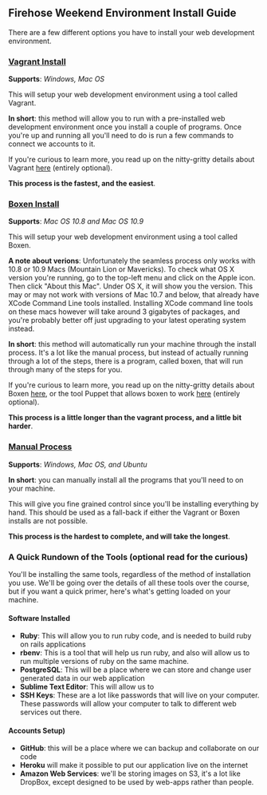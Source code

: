 Firehose Weekend Environment Install Guide
---------------

There are a few different options you have to install your web development environment.

### [Vagrant Install](https://github.com/kenmazaika/firehose-vagrant)

**Supports**: _Windows, Mac OS_

This will setup your web development environment using a tool called Vagrant.  

**In short**: this method will allow you to run with a pre-installed web development environment once you install a couple of programs.  Once you're up and running all you'll need to do is run a few commands to connect we accounts to it.

If you're curious to learn more, you read up on the nitty-gritty details about Vagrant [here](http://www.vagrantup.com/) (entirely optional).

**This process is the fastest, and the easiest**.

### [Boxen Install](http://github.com/kenmazaika/firehose-boxen)

**Supports**: _Mac OS 10.8 and Mac OS 10.9_

This will setup your web development environment using a tool called Boxen.  

**A note about verions**: Unfortunately the seamless process only works with 10.8 or 10.9 Macs (Mountain Lion or Mavericks).  To check what OS X version you're running, go to the top-left menu and click on the Apple icon.  Then click "About this Mac".  Under OS X, it will show you the version.  This may or may not work with versions of Mac 10.7 and below, that already have XCode Command Line tools installed.  Installing XCode command line tools on these macs however will take around 3 gigabytes of packages, and you're probably better off just upgrading to your latest operating system instead.

**In short**: this method will automatically run your machine through the install process.  It's a lot like the manual process, but instead of actually running through a lot of the steps, there is a program, called boxen, that will run through many of the steps for you.

If you're curious to learn more, you read up on the nitty-gritty details about Boxen [here](http://boxen.github.com/), or the tool Puppet that allows boxen to work [here](http://puppetlabs.com/puppet/what-is-puppet) (entirely optional).

**This process is a little longer than the vagrant process, and a little bit harder**.


### [Manual Process](manual.md)
**Supports**: _Windows, Mac OS, and Ubuntu_  

**In short**: you can manually install all the programs that you'll need to on your machine.

This will give you fine grained control since you'll be installing everything by hand.  This should be used as a fall-back if either the Vagrant or Boxen installs are not possible.

**This process is the hardest to complete, and will take the longest**.


### A Quick Rundown of the Tools (optional read for the curious)

You'll be installing the same tools, regardless of the method of installation you use.  We'll be going over the details of all these tools over the course, but if you want a quick primer, here's what's getting loaded on your machine.

#### Software Installed

* **Ruby**:  This will allow you to run ruby code, and is needed to build ruby on rails applications
* **rbenv**:  This is a tool that will help us run ruby, and also will allow us to run multiple versions of ruby on the same machine.
* **PostgreSQL**:  This will be a place where we can store and change user generated data in our web application
* **Sublime Text Editor**:  This will allow us to 
* **SSH Keys**:  These are a lot like passwords that will live on your computer.  These passwords will allow your computer to talk to different web services out there.

#### Accounts Setup)

* **GitHub**: this will be a place where we can backup and collaborate on our code
* **Heroku** will make it possible to put our application live on the internet
* **Amazon Web Services**: we'll be storing images on S3, it's a lot like DropBox, except designed to be used by web-apps rather than people.


